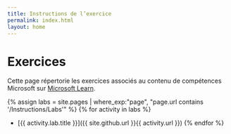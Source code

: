 ```yaml
---
title: Instructions de l’exercice
permalink: index.html
layout: home
---
```


# Exercices

Cette page répertorie les exercices associés au contenu de compétences Microsoft sur [Microsoft Learn](https://learn.microsoft.com).

{% assign labs = site.pages | where_exp:"page", "page.url contains '/Instructions/Labs'" %} {% for activity in labs  %}
- [{{ activity.lab.title }}]({{ site.github.url }}{{ activity.url }}) {% endfor %}

